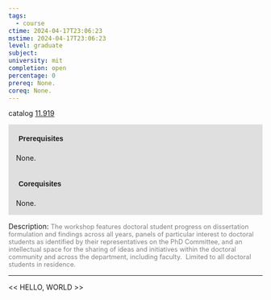 ```yaml
---
tags:
  - course
ctime: 2024-04-17T23:06:23
mstime: 2024-04-17T23:06:23
level: graduate
subject: 
university: mit
completion: open
percentage: 0
prereq: None.
coreq: None.
---
```


catalog [11.919](http://student.mit.edu/catalog/m11c.html#11.919)

<span style="display: block; padding: 15px; background-color: rgb(100, 100, 100, 0.2);"><font id="m_prereq632_0" style="display: block; font-family: Arial, sans-serif; font-weight: bold; padding: 5px">Prerequisites</font><br><span id="prereq632_0">None.</span></span>
<span style="display: block; padding: 15px; background-color: rgb(100, 100, 100, 0.2);"><font id="m_coreq632_0" style="display: block; font-family: Arial, sans-serif; font-weight: bold; padding: 5px">Corequisites</font><br><span id="coreq632_0">None.</span></span>

<font style="">Description:</font>
<font style="color: grey; font-size: 0.8rem;">The workshop features doctoral student progress on dissertation formulation and findings across all years, panels of particular interest to doctoral students as identified by their representatives on the PhD Committee, and an intellectual space for the sharing of ideas and initiatives within the doctoral community and across the department, including faculty.  Limited to all doctoral students in residence.</font>



---

<< HELLO, WORLD >>
